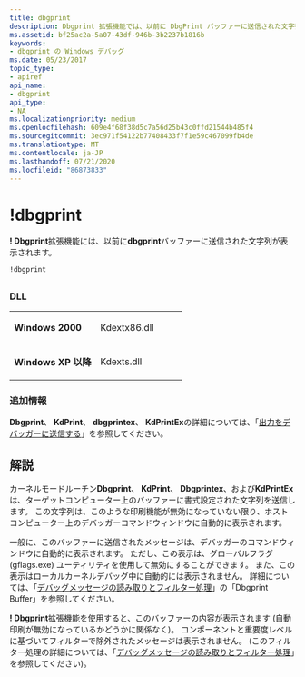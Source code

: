 ```yaml
---
title: dbgprint
description: Dbgprint 拡張機能では、以前に DbgPrint バッファーに送信された文字列が表示されます。
ms.assetid: bf25ac2a-5a07-43df-946b-3b2237b1816b
keywords:
- dbgprint の Windows デバッグ
ms.date: 05/23/2017
topic_type:
- apiref
api_name:
- dbgprint
api_type:
- NA
ms.localizationpriority: medium
ms.openlocfilehash: 609e4f68f38d5c7a56d25b43c0ffd21544b485f4
ms.sourcegitcommit: 3ec971f54122b77408433f7f1e59c467099fb4de
ms.translationtype: MT
ms.contentlocale: ja-JP
ms.lasthandoff: 07/21/2020
ms.locfileid: "86873833"
---
```

# <a name="dbgprint"></a>!dbgprint


**! Dbgprint**拡張機能には、以前に**dbgprint**バッファーに送信された文字列が表示されます。

```dbgcmd
!dbgprint
```

## <span id="ddk__dbgprint_dbg"></span><span id="DDK__DBGPRINT_DBG"></span>


### <a name="span-iddllspanspan-iddllspandll"></a><span id="DLL"></span><span id="dll"></span>DLL

<table>
<colgroup>
<col width="50%" />
<col width="50%" />
</colgroup>
<tbody>
<tr class="odd">
<td align="left"><p><strong>Windows 2000</strong></p></td>
<td align="left"><p>Kdextx86.dll</p></td>
</tr>
<tr class="even">
<td align="left"><p><strong>Windows XP 以降</strong></p></td>
<td align="left"><p>Kdexts.dll</p></td>
</tr>
</tbody>
</table>

 

### <a name="span-idadditional_informationspanspan-idadditional_informationspanspan-idadditional_informationspanadditional-information"></a><span id="Additional_Information"></span><span id="additional_information"></span><span id="ADDITIONAL_INFORMATION"></span>追加情報

**Dbgprint**、 **KdPrint**、 **dbgprintex**、 **KdPrintEx**の詳細については、「[出力をデバッガーに送信する](sending-output-to-the-debugger.md)」を参照してください。

<a name="remarks"></a>解説
-------

カーネルモードルーチン**Dbgprint**、 **KdPrint**、 **Dbgprintex**、および**KdPrintEx**は、ターゲットコンピューター上のバッファーに書式設定された文字列を送信します。 この文字列は、このような印刷機能が無効になっていない限り、ホストコンピューター上のデバッガーコマンドウィンドウに自動的に表示されます。

一般に、このバッファーに送信されたメッセージは、デバッガーのコマンドウィンドウに自動的に表示されます。 ただし、この表示は、グローバルフラグ (gflags.exe) ユーティリティを使用して無効にすることができます。 また、この表示はローカルカーネルデバッグ中に自動的には表示されません。 詳細については、「[デバッグメッセージの読み取りとフィルター処理](reading-and-filtering-debugging-messages.md)」の「Dbgprint Buffer」を参照してください。

**! Dbgprint**拡張機能を使用すると、このバッファーの内容が表示されます (自動印刷が無効になっているかどうかに関係なく)。 コンポーネントと重要度レベルに基づいてフィルターで除外されたメッセージは表示されません。 (このフィルター処理の詳細については、「[デバッグメッセージの読み取りとフィルター処理](reading-and-filtering-debugging-messages.md)」を参照してください)。

 

 





